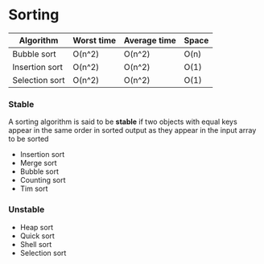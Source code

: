 # Sorting

| Algorithm      | Worst time | Average time | Space |
|----------------|------------|--------------|-------|
| Bubble sort    | O(n^2)     | O(n^2)       | O(n)  |
| Insertion sort | O(n^2)     | O(n^2)       | O(1)  |
| Selection sort | O(n^2)     | O(n^2)       | O(1)  |

### Stable

A sorting algorithm is said to be __stable__ if two objects with equal keys appear in the same order in sorted output as they appear in the input array to be sorted

* Insertion sort
* Merge sort
* Bubble sort
* Counting sort
* Tim sort

### Unstable

* Heap sort
* Quick sort
* Shell sort
* Selection sort
